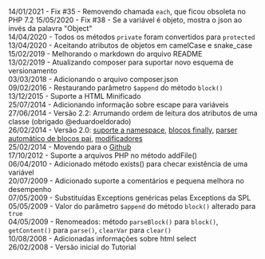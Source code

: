 14/01/2021 - Fix #35 - Removendo chamada `each`, que ficou obsoleta no PHP 7.2 
15/05/2020 - Fix #38 - Se a variável é objeto, mostra o json ao invés da palavra "Object"  
14/04/2020 - Todos os métodos `private` foram convertidos para `protected`  
13/04/2020 - Aceitando atributos de objetos em camelCase e snake_case  
15/02/2019 - Melhorando o markdown do arquivo README  
13/02/2019 - Atualizando composer para suportar novo esquema de versionamento  
03/03/2018 - Adicionando o arquivo composer.json  
09/02/2016 - Restaurando parâmetro `$append` do método `block()`  
13/12/2015 - Suporte a HTML Minificado  
25/07/2014 - Adicionando informação sobre escape para variáveis  
27/06/2014 - Versão 2.2: Arrumando ordem de leitura dos atributos de uma classe (obrigado @eduardoeldorado)  
26/02/2014 - Versão 2.0: [suporte a namespace](#instala%C3%A7%C3%A3o-e-uso), [blocos finally](#blocos-finally), [parser automático de blocos pai](#blocos-autom%C3%A1ticos-por-padr%C3%A3o), [modificadores](#vari%C3%A1veis-com-modificadores)  
25/02/2014 - Movendo para o [Github](https://github.com/raelgc/template)  
17/10/2012 - Suporte a arquivos PHP no método addFile()  
06/04/2010 - Adicionado método exists() para checar existência de uma variável  
20/07/2009 - Adicionado suporte a comentários e pequena melhora no desempenho  
07/05/2009 - Substituídas Exceptions genéricas pelas Exceptions da SPL  
05/05/2009 - Valor do parâmetro `$append` do método `block()` alterado para `true`  
04/05/2009 - Renomeados: método `parseBlock()` para `block()`, `getContent()` para `parse()`, `clearVar` para `clear()`  
10/08/2008 - Adicionadas informações sobre html select  
26/02/2008 - Versão inicial do Tutorial  
